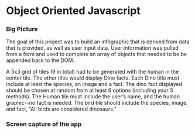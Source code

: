 # Object Oriented Javascript 


### Big Picture

The goal of this project was to build an infographic that is derived from data that is provided, as well as user input data. User information was pulled from a form and used to complete an array of objects that needed to be be appended back to the DOM. 

A 3x3 grid of tiles (9 in total) had to be generated with the human in the center tile. The other tiles would display Dino facts. Each Dino title must include at least the species, an image and a fact. The dino fact displayed should be chosen at random from at least 6 options (including your 3 methods). The Human tile must include the user’s name, and the human graphic--no fact is needed. The bird tile should include the species, image, and fact, “All birds are considered dinosaurs.”


### Screen capture of the app
